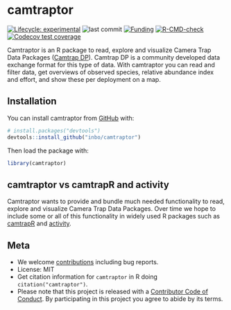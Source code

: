 # camtraptor

<!-- badges: start -->
[![Lifecycle:
experimental](https://img.shields.io/badge/lifecycle-experimental-orange.svg)](https://lifecycle.r-lib.org/articles/stages.html#experimental)
![last commit](https://img.shields.io/github/last-commit/inbo/camtraptor)
[![Funding](https://img.shields.io/static/v1?label=powered+by&message=lifewatch.be&labelColor=1a4e8a&color=f15922)](https://lifewatch.be)
[![R-CMD-check](https://github.com/inbo/camtraptor/workflows/R-CMD-check/badge.svg)](https://github.com/inbo/camtraptor/actions)
[![Codecov test coverage](https://codecov.io/gh/inbo/camtraptor/branch/main/graph/badge.svg)](https://codecov.io/gh/inbo/camtraptor?branch=main)
<!-- badges: end -->

Camtraptor is an R package to read, explore and visualize Camera Trap Data Packages ([Camtrap DP](https://tdwg.github.io/camtrap-dp/)). Camtrap DP is a community developed data exchange format for this type of data. With camtraptor you can read and filter data, get overviews of observed species, relative abundance index and effort, and show these per deployment on a map.

## Installation

You can install camtraptor from [GitHub](https://github.com/inbo/camtraptor) with:

```r
# install.packages("devtools")
devtools::install_github("inbo/camtraptor")
```

Then load the package with:

```r
library(camtraptor)
```

## camtraptor vs camtrapR and activity

Camtraptor wants to provide and bundle much needed functionality to read, explore and visualize Camera Trap Data Packages. Over time we hope to include some or all of this functionality in widely used R packages such as [camtrapR](https://cran.r-project.org/package=camtrapR) and [activity](https://cran.r-project.org/package=activity).

## Meta

* We welcome [contributions](.github/CONTRIBUTING.md) including bug reports.
* License: MIT
* Get citation information for `camtraptor` in R doing `citation("camtraptor")`.
* Please note that this project is released with a [Contributor Code of Conduct](.github/CODE_OF_CONDUCT.md). By participating in this project you agree to abide by its terms.
